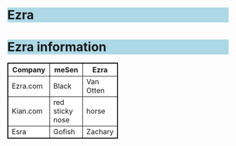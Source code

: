 # Ezra
<!DOCTYPE html>
<html>
<head>
<style>
table, th, td {
  background-color: white;
  border: 1px solid black;
  width: 50%;
}
h1 {
background-color: lightblue;
}
body {
 background-image: url('ezra.jpg');
 background-size: 25% 125%;
}
</style>
</head>
<body>

<h1>Ezra information</h1>


<table style="with:50%">
<tr>
  <th>Company</th>
  <th>meSen</th>
  <th>Ezra</th>
</tr>
<tr>
  <td> Ezra.com</td>
  <td> Black </td>
  <td> Van Otten </td>
</tr>
<tr>
  <td>Kian.com</td>
  <td>red sticky nose</td>
  <td>horse</td>
</tr>
<tr>
  <td>Esra</td>
  <td>Gofish</td>
  <td>Zachary</td>
</tr>  


</table>
</body>
